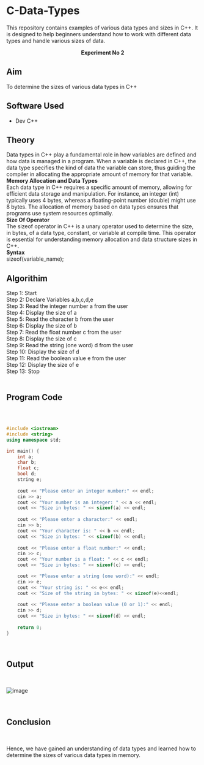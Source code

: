 # C-Data-Types
This repository contains examples of various data types and sizes in C++. It is designed to help beginners understand how to work with different data types and handle various sizes of data.
<br>
<p align="center">
<strong>Experiment No 2</strong>
</p>

## Aim
To determine the sizes of various data types in C++

## Software Used
- Dev C++

## Theory
Data types in C++ play a fundamental role in how variables are defined and how data is managed in a program. When a variable is declared in C++, the data type specifies the kind of data the variable can store, thus guiding the compiler in allocating the appropriate amount of memory for that variable.
<br>
<strong>Memory Allocation and Data Types</strong>
<br>
Each data type in C++ requires a specific amount of memory, allowing for efficient data storage and manipulation. For instance, an integer (int) typically uses 4 bytes, whereas a floating-point number (double) might use 8 bytes. The allocation of memory based on data types ensures that programs use system resources optimally.
<br>
<strong>Size Of Operator</strong>
<br>
The sizeof operator in C++ is a unary operator used to determine the size, in bytes, of a data type, constant, or variable at compile time. This operator is essential for understanding memory allocation and data structure sizes in C++.
<br>
<strong>Syntax</strong>
<br>
sizeof(variable_name);
<br>
## Algorithim
Step 1: Start
<br>
Step 2: Declare Variables a,b,c,d,e
<br>
Step 3: Read the integer number a from the user
<br>
Step 4: Display the size of a
<br>
Step 5: Read the character b from the user
<br>
Step 6: Display the size of b
<br>
Step 7: Read the float number c from the user
<br>
Step 8: Display the size of c 
<br>
Step 9: Read the string (one word) d from the user
<br>
Step 10: Display the size of d
<br>
Step 11: Read the boolean value e from the user
<br>
Step 12: Display the size of e
<br>
Step 13: Stop
<br>
<br>

## Program Code
<br>

```cpp 

#include <iostream>
#include <string>
using namespace std;

int main() {
    int a;
    char b;
    float c;
    bool d;
    string e;
    
    cout << "Please enter an integer number:" << endl;
    cin >> a;
    cout << "Your number is an integer: " << a << endl;
    cout << "Size in bytes: " << sizeof(a) << endl;
    
    cout << "Please enter a character:" << endl;
    cin >> b;
    cout << "Your character is: " << b << endl;
    cout << "Size in bytes: " << sizeof(b) << endl;
    
    cout << "Please enter a float number:" << endl;
    cin >> c;
    cout << "Your number is a float: " << c << endl;
    cout << "Size in bytes: " << sizeof(c) << endl;

    cout << "Please enter a string (one word):" << endl;
    cin >> e;
    cout << "Your string is: " << e<< endl; 
    cout << "Size of the string in bytes: " << sizeof(e)<<endl; 
    
    cout << "Please enter a boolean value (0 or 1):" << endl;
    cin >> d;
    cout << "Size in bytes: " << sizeof(d) << endl;
    
    return 0;
}

```

<br>

## Output
<br>

![image](https://github.com/user-attachments/assets/fb4f520b-0db8-4a8c-934c-8125bd473895)


<br>

## Conclusion

<br>

Hence, we have gained an understanding of data types and learned how to determine the sizes of various data types in memory.

<br>
